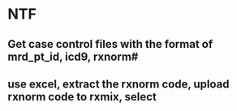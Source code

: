 # NTF
## Get case control files with the format of mrd_pt_id, icd9, rxnorm#
## use excel, extract the rxnorm code, upload rxnorm code to rxmix, select 
